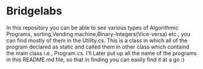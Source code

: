# Bridgelabs
In this repository you can be able to see various types of Algorithmic Programs, sorting,Vending machine,Binary-Integers(Vice-versa) etc.,
you can find mostly of them in the Utility.cs. This is a class in which all of the program declared as static and called them in other class which containd the main class i.e., Program.cs.
I'll Later put up all the name of the programs in this README.md file, so that in finding you can easily find it at a go :)
